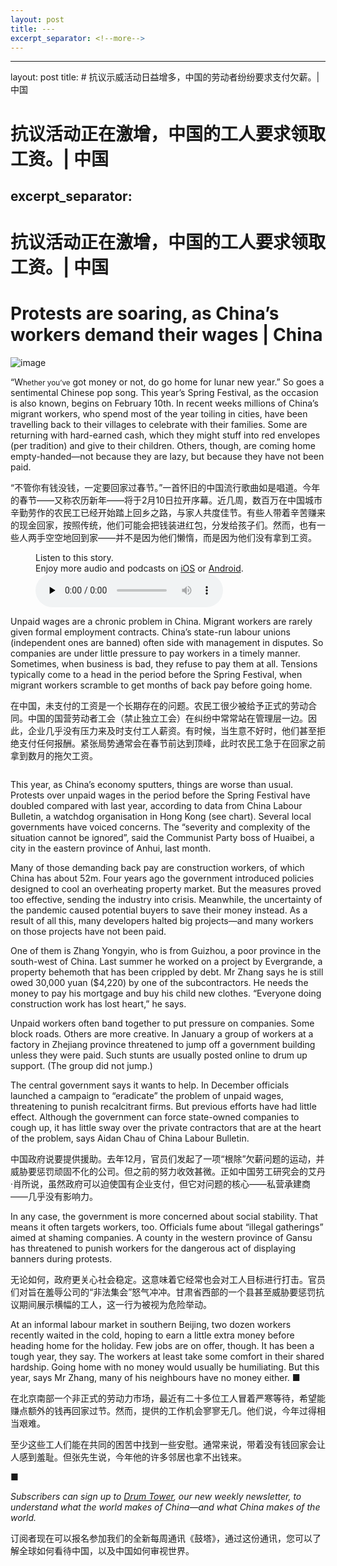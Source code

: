 ```yaml
---
layout: post
title: ---
excerpt_separator: <!--more-->
---
```



<!--more-->

---
layout: post
title: # 抗议示威活动日益增多，中国的劳动者纷纷要求支付欠薪。| 中国


# 抗议活动正在激增，中国的工人要求领取工资。| 中国
excerpt_separator: <!--more-->
---


<!--more-->

# 抗议活动正在激增，中国的工人要求领取工资。| 中国


# Protests are soaring, as China’s workers demand their wages | China

![image](https://images.weserv.nl/?url=www.economist.com/img/b/1280/720/90/media-assets/image/20240210_CNP502.jpg)

<div></div><p><span>“W</span><small>hether you’ve</small> got money or not, do go home for lunar new year.” So goes a sentimental Chinese pop song. This year’s Spring Festival, as the occasion is also known, begins on February 10th. In recent weeks millions of China’s migrant workers, who spend most of the year toiling in cities, have been travelling back to their villages to celebrate with their families. Some are returning with hard-earned cash, which they might stuff into red envelopes (per tradition) and give to their children. Others, though, are coming home empty-handed—not because they are lazy, but because they have not been paid. </p>

“不管你有钱没钱，一定要回家过春节。”一首怀旧的中国流行歌曲如是唱道。今年的春节——又称农历新年——将于2月10日拉开序幕。近几周，数百万在中国城市辛勤劳作的农民工已经开始踏上回乡之路，与家人共度佳节。有些人带着辛苦赚来的现金回家，按照传统，他们可能会把钱装进红包，分发给孩子们。然而，也有一些人两手空空地回到家——并不是因为他们懒惰，而是因为他们没有拿到工资。


<div><figure><div><figcaption>Listen to this story.</figcaption> <span>Enjoy more audio and podcasts on<!-- --> <a href="https://www.economist.comhttps://economist-app.onelink.me/d2eC/bed1b25" id="audio-ios-cta" rel="noreferrer" target="_blank">iOS</a> <!-- -->or<!-- --> <a href="https://www.economist.comhttps://economist-app.onelink.me/d2eC/7f3c199" id="audio-android-cta" rel="noreferrer" target="_blank">Android</a>.</span></div><audio controls="" id="audio-player" preload="none" src="https://www.economist.com/media-assets/audio/034%20China%20-%20Workers%20and%20unrest-2003aea349009e89c9a4027ffd5d3f74.mp3" title="Protests are soaring, as China’s workers demand their wages"><p>Your browser does not support the &lt;audio&gt; element.</p></audio><div><div></div></div></figure></div><p>Unpaid wages are a chronic problem in China. Migrant workers are rarely given formal employment contracts. China’s state-run labour unions (independent ones are banned) often side with management in disputes. So companies are under little pressure to pay workers in a timely manner. Sometimes, when business is bad, they refuse to pay them at all. Tensions typically come to a head in the period before the Spring Festival, when migrant workers scramble to get months of back pay before going home.</p>

在中国，未支付的工资是一个长期存在的问题。农民工很少被给予正式的劳动合同。中国的国营劳动者工会（禁止独立工会）在纠纷中常常站在管理层一边。因此，企业几乎没有压力来及时支付工人薪资。有时候，当生意不好时，他们甚至拒绝支付任何报酬。紧张局势通常会在春节前达到顶峰，此时农民工急于在回家之前拿到数月的拖欠工资。


<div><figure><span><img alt="" src="https://www.economist.com/img/b/608/662/90/media-assets/image/20240210_CNC294.png"/></span></figure><p>This year, as China’s economy sputters, things are worse than usual. Protests over unpaid wages in the period before the Spring Festival have doubled compared with last year, according to data from China Labour Bulletin, a watchdog organisation in Hong Kong (see chart). Several local governments have voiced concerns. The “severity and complexity of the situation cannot be ignored”, said the Communist Party boss of Huaibei, a city in the eastern province of Anhui, last month. </p><p>Many of those demanding back pay are construction workers, of which China has about 52m. Four years ago the government introduced policies designed to cool an overheating property market. But the measures proved too effective, sending the industry into crisis. Meanwhile, the uncertainty of the pandemic caused potential buyers to save their money instead. As a result of all this, many developers halted big projects—and many workers on those projects have not been paid. </p><p>One of them is Zhang Yongyin, who is from Guizhou, a poor province in the south-west of China. Last summer he worked on a project by Evergrande, a property behemoth that has been crippled by debt. Mr Zhang says he is still owed 30,000 yuan ($4,220) by one of the subcontractors. He needs the money to pay his mortgage and buy his child new clothes. “Everyone doing construction work has lost heart,” he says.</p><p>Unpaid workers often band together to put pressure on companies. Some block roads. Others are more creative. In January a group of workers at a factory in Zhejiang province threatened to jump off a government building unless they were paid. Such stunts are usually posted online to drum up support. (The group did not jump.)</p></div><div><div><div id="econ-1"></div></div></div><p>The central government says it wants to help. In December officials launched a campaign to “eradicate” the problem of unpaid wages, threatening to punish recalcitrant firms. But previous efforts have had little effect. Although the government can force state-owned companies to cough up, it has little sway over the private contractors that are at the heart of the problem, says Aidan Chau of China Labour Bulletin. </p>

中国政府说要提供援助。去年12月，官员们发起了一项“根除”欠薪问题的运动，并威胁要惩罚顽固不化的公司。但之前的努力收效甚微。正如中国劳工研究会的艾丹·肖所说，虽然政府可以迫使国有企业支付，但它对问题的核心——私营承建商——几乎没有影响力。


<p>In any case, the government is more concerned about social stability. That means it often targets workers, too. Officials fume about “illegal gatherings” aimed at shaming companies. A county in the western province of Gansu has threatened to punish workers for the dangerous act of displaying banners during protests.</p>

无论如何，政府更关心社会稳定。这意味着它经常也会对工人目标进行打击。官员们对旨在羞辱公司的“非法集会”怒气冲冲。甘肃省西部的一个县甚至威胁要惩罚抗议期间展示横幅的工人，这一行为被视为危险举动。


<p>At an informal labour market in southern Beijing, two dozen workers recently waited in the cold, hoping to earn a little extra money before heading home for the holiday. Few jobs are on offer, though. It has been a tough year, they say. The workers at least take some comfort in their shared hardship. Going home with no money would usually be humiliating. But this year, says Mr Zhang, many of his neighbours have no money either. <span>■</span></p>

在北京南部一个非正式的劳动力市场，最近有二十多位工人冒着严寒等待，希望能赚点额外的钱再回家过节。然而，提供的工作机会寥寥无几。他们说，今年过得相当艰难。

至少这些工人们能在共同的困苦中找到一些安慰。通常来说，带着没有钱回家会让人感到羞耻。但张先生说，今年他的许多邻居也拿不出钱来。

■


<p><i>Subscribers can sign up to <a href="https://www.economist.com/newsletters/drum-tower">Drum Tower</a>, our new weekly newsletter, to understand what the world makes of China—and what China makes of the world.</i></p>

订阅者现在可以报名参加我们的全新每周通讯《鼓塔》，通过这份通讯，您可以了解全球如何看待中国，以及中国如何审视世界。

